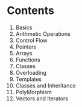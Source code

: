 # Contents

1. Basics
2. Arithmetic Operations
3. Control Flow
4. Pointers
5. Arrays
6. Functions
7. Classes
8. Overloading
9. Templates
10. Classes and Inheritance
11. PolyMorphism
12. Vectors and Iterators